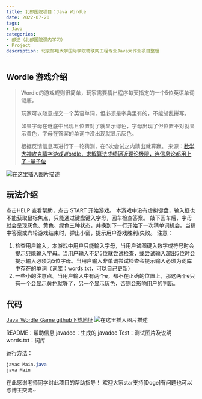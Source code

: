 ```yaml
---
title: 北邮国院项目：Java Wordle
date: 2022-07-20
tags: 
- Java
categories:
- 邮途（北邮国院课内学习）
- Project
description: 北京邮电大学国际学院物联网工程专业Java大作业项目整理
---
```



## Wordle 游戏介绍
> Wordle的游戏规则很简单，玩家需要猜出程序每天指定的一个5位英语单词谜底。
>
> 玩家可以随意提交一个英语单词，但必须是字典里有的，不能胡乱拼写。
>
> 如果字母在谜底中出现且位置对了就显示绿色，字母出现了但位置不对就显示黄色，字母在答案的单词中没出现就显示灰色。
>
> 根据反馈信息再进行下一轮猜测，在6次尝试之内猜出就算赢。
> 来源：[数学大神攻克猜字游戏Wordle，求解算法成绩逼近理论极限，连信息论都用上了 -量子位](https://mp.weixin.qq.com/s/iddHGL4IaibPq_A59efuyg)

![在这里插入图片描述](https://i-blog.csdnimg.cn/blog_migrate/b0d7914573006aedb8e26edd3f4c2a31.png)

## 玩法介绍
点击HELP 查看帮助，点击 START 开始游戏。
本游戏中没有虚拟键盘，输入框也不能获取鼠标焦点，只能通过键盘键入字母，回车检查答案。
敲下回车后，字母就会呈现灰色、黄色、绿色三种状态，并换到下一行开始下一次猜单词机会。当猜中答案或六轮游戏结束时，弹出小窗，提示用户游戏胜利/失败。
注意：
1. 检查用户输入。本游戏中用户只能输入字母，当用户试图键入数字或符号时会提示只能输入字母。当用户输入不足5位就尝试检查，或尝试输入超出5位时会提示输入必须为5位字母。当用户输入非单词尝试检查会提示输入必须为词库中存在的单词（词库：words.txt，可以自己更新）
2. 一些小的注意点。当用户输入中有两个e，都不在正确的位置上，那这两个e只有一个会显示黄色就够了，另一个显示灰色，否则会影响用户的判断。
## 代码
[Java_Wordle_Game github下载地址](https://github.com/Jingqing3948/Java_Wordle_Game)
![在这里插入图片描述](https://i-blog.csdnimg.cn/blog_migrate/41a2ad5623f9074db53001b89c6d06a6.png)

README：帮助信息
javadoc：生成的 javadoc 
Test：测试图片及说明
words.txt：词库

运行方法：
```java
javac Main.java
java Main
```
在此感谢老师同学对此项目的帮助指导！
欢迎大家star支持[Doge]有问题也可以与博主交流~